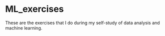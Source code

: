# ML_exercises

These are the exercises that I do during my self-study of data analysis and machine learning.
